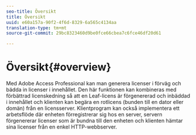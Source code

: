 ```yaml
---
seo-title: Översikt
title: Översikt
uuid: e60a157a-90f2-4f6d-8329-6a565c4134aa
translation-type: tm+mt
source-git-commit: 29bc8323460d9be0fce66cbea7c6fce46df20d61

---
```



# Översikt{#overview}

Med Adobe Access Professional kan man generera licenser i förväg och bädda in licenser i innehållet. Den här funktionen kan kombineras med förbättrad licenskedning så att en Leaf-licens är förgenererad och inbäddad i innehållet och klienten kan begära en rotlicens (bunden till en dator eller domän) från en licensserver. Klientprogram kan också implementera ett arbetsflöde där enheten förregistrerar sig hos en server, servern förgenererar licenser som är bundna till den enheten och klienten hämtar sina licenser från en enkel HTTP-webbserver.
